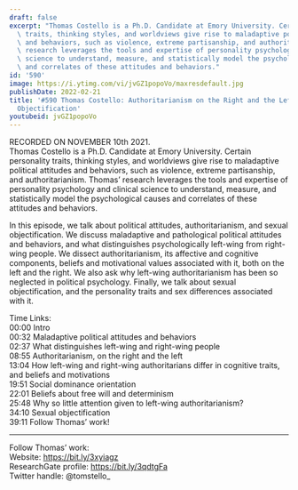 ```yaml
---
draft: false
excerpt: "Thomas Costello is a Ph.D. Candidate at Emory University. Certain personality\
  \ traits, thinking styles, and worldviews give rise to maladaptive political attitudes\
  \ and behaviors, such as violence, extreme partisanship, and authoritarianism. Thomas\u2019\
  \ research leverages the tools and expertise of personality psychology and clinical\
  \ science to understand, measure, and statistically model the psychological causes\
  \ and correlates of these attitudes and behaviors."
id: '590'
image: https://i.ytimg.com/vi/jvGZ1popoVo/maxresdefault.jpg
publishDate: 2022-02-21
title: '#590 Thomas Costello: Authoritarianism on the Right and the Left, and Sexual
  Objectification'
youtubeid: jvGZ1popoVo
---
```

RECORDED ON NOVEMBER 10th 2021.  
Thomas Costello is a Ph.D. Candidate at Emory University. Certain personality traits, thinking styles, and worldviews give rise to maladaptive political attitudes and behaviors, such as violence, extreme partisanship, and authoritarianism. Thomas’ research leverages the tools and expertise of personality psychology and clinical science to understand, measure, and statistically model the psychological causes and correlates of these attitudes and behaviors.

In this episode, we talk about political attitudes, authoritarianism, and sexual objectification. We discuss maladaptive and pathological political attitudes and behaviors, and what distinguishes psychologically left-wing from right-wing people. We dissect authoritarianism, its affective and cognitive components, beliefs and motivational values associated with it, both on the left and the right. We also ask why left-wing authoritarianism has been so neglected in political psychology. Finally, we talk about sexual objectification, and the personality traits and sex differences associated with it.

Time Links:  
00:00 Intro  
00:32  Maladaptive political attitudes and behaviors  
02:37  What distinguishes left-wing and right-wing people  
08:55  Authoritarianism, on the right and the left  
13:04  How left-wing and right-wing authoritarians differ in cognitive traits, and beliefs and motivations  
19:51  Social dominance orientation  
22:01  Beliefs about free will and determinism  
25:48  Why so little attention given to left-wing authoritarianism?  
34:10  Sexual objectification  
39:11  Follow Thomas’ work!

---

Follow Thomas’ work:  
Website: https://bit.ly/3xyiagz  
ResearchGate profile: https://bit.ly/3qdtgFa  
Twitter handle: @tomstello_
